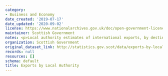 ```yaml
---
category:
- Business and Economy
date_created: '2019-07-17'
date_updated: '2020-09-02'
license: https://www.nationalarchives.gov.uk/doc/open-government-licence/version/3/
maintainer: Scottish Government
notes: <p>Local authority estimates of international exports, by destination </p>
organization: Scottish Government
original_dataset_link: http://statistics.gov.scot/data/exports-by-local-authority
records: null
resources: []
schema: default
title: Exports by Local Authority
---
```


